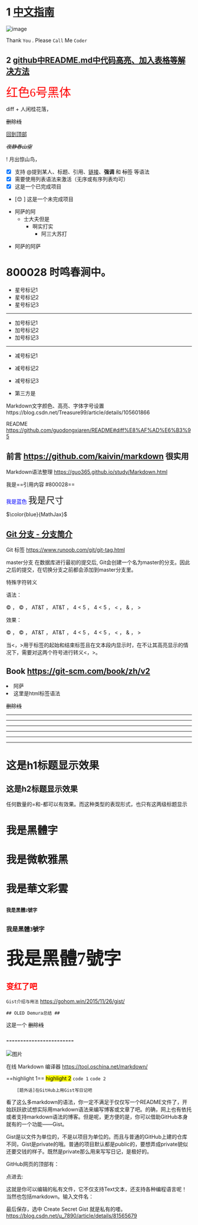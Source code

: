 # 1 [中文指南](https://docs.github.com/cn/github/writing-on-github/getting-started-with-writing-and-formatting-on-github/basic-writing-and-formatting-syntax#links)
![image](https://user-images.githubusercontent.com/84896436/121191768-d9d5fd80-c89e-11eb-9a2b-5b7436fecfd7.png)

Thank `You` . Please `Call` Me `Coder` 

## 2 [github中README.md中代码高亮、加入表格等解决方法](https://blog.csdn.net/u_7890/article/details/81565679)



<font color=red size=6 face="黑体">红色6号黑体</font>


diff + 人闲桂花落，

~~删除线~~  

[回到顶部](#中文指南)

*~~夜静春山空~~*

! 月出惊山鸟，

* [x] 支持 @提到某人、标题、引用、[链接]()、**强调** 和 <del>标签</del> 等语法
* [x] 需要使用列表语法来激活（无序或有序列表均可）
* [x] 这是一个已完成项目
* [:blush: ] 这是一个未完成项目

- 阿萨的阿
    - 士大夫但是
        - 啊实打实
            - 阿三大苏打
+ 阿萨的阿萨

# 800028 时鸣春涧中。

* 星号标记1
* 星号标记2
* 星号标记3

***

+ 加号标记1
+ 加号标记2
+ 加号标记3

***

- 减号标记1
- 减号标记2
- 减号标记3


- 第三方是


Markdown文字颜色、高亮、字体字号设置https://blog.csdn.net/Treasure99/article/details/105601866

README  https://github.com/guodongxiaren/README#diff%E8%AF%AD%E6%B3%95 

## 前言 https://github.com/kaivin/markdown        很实用 

Markdown语法整理 https://guo365.github.io/study/Markdown.html 

我是==引用内容 #800028==


<font color=Blue>我是蓝色</font>
<font size=5>我是尺寸</font>


$\color{blue}{MathJax}$

## [Git 分支 - 分支简介](https://git-scm.com/book/zh/v2/Git-%E5%88%86%E6%94%AF-%E5%88%86%E6%94%AF%E7%AE%80%E4%BB%8B#divergent_history)

Git 标签 https://www.runoob.com/git/git-tag.html 

master分支
在数据库进行最初的提交后, Git会创建一个名为master的分支。因此之后的提交，在切换分支之前都会添加到master分支里。


特殊字符转义

语法：

© ， &copy; ， AT&T ，  AT&amp;T ，  4 < 5  ，   4 &lt; 5  ，  &lt; ，  &amp;  ，  &gt;

效果：

© ， © ， AT&T ， AT&T ， 4 < 5 ， 4 < 5 ， < ， & ， >

当<，>用于标签的起始和结束标签且在文本段内显示时，在不让其高亮显示的情况下，需要对这两个符号进行转义&lt;，&gt;。




## Book https://git-scm.com/book/zh/v2


<li>阿萨 
    
<li>这里是html标签语法
    
<del>删除线<del>
    
 ***
* * *
---
- - -
___
_ _ _   
    

    
这是h1标题显示效果
======

这是h2标题显示效果
------    
任何数量的=和-都可以有效果。而这种类型的表现形式，也只有这两级标题显示
    
    
<font face="黑體">我是黑體字</font>
======
 <font face="微軟雅黑">我是微軟雅黑</font>
======
<font face="STCAIYUN">我是華文彩雲</font>  
======   
    
<font face="黑體" size=2>我是黑體2號字</font>
------ 
<font face="黑體" size=3>我是黑體3號字</font>
------ 
<font face="黑體" size=7>我是黑體7號字</font>
------    
<font color="red">变红了吧</font>
------     

`Gist介绍与用法`  https://gohom.win/2015/11/26/gist/


    ## OLED Demura总结 ##

这是一个 ~~删除线~~   

### ------------------------ ##
    
![图片](https://user-images.githubusercontent.com/84896436/121761165-d2457b80-cb60-11eb-9c24-4560f70bc70f.png)

在线 Markdown 编译器 https://tool.oschina.net/markdown/ 
    
    
==highlight 1==
<mark>highlight 2</mark>
```code 1```
`code 2`    
    

        [题外话]在GitHub上用Gist写日记吧

看了这么多markdown的语法，你一定不满足于仅仅写一个README文件了，开始跃跃欲试想实际用markdown语法来编写博客或文章了吧。的确，网上也有依托或者支持markdown语法的博客。但是呢，更方便的是，你可以借助GitHub本身就有的一个功能——Gist。

Gist是以文件为单位的，不是以项目为单位的。而且与普通的GitHub上建的仓库不同，Gist是private的哦。普通的项目默认都是public的，要想弄成private貌似还要交钱的样子。既然是private那么用来写写日记，是极好的。

GitHub网页的顶部有：

点进去:

这就是你可以编辑的私有文件，它不仅支持Text文本，还支持各种编程语言呢！当然也包括markdown。输入文件名：

最后保存，选中 Create Secret Gist 就是私有的喽。
https://blog.csdn.net/u_7890/article/details/81565679 
    
    

